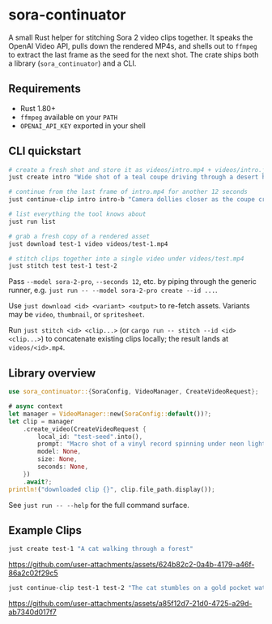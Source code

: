 # sora-continuator

A small Rust helper for stitching Sora 2 video clips together. It speaks the OpenAI Video API, pulls down the rendered MP4s, and shells out to `ffmpeg` to extract the last frame as the seed for the next shot. The crate ships both a library (`sora_continuator`) and a CLI.

## Requirements

- Rust 1.80+
- `ffmpeg` available on your `PATH`
- `OPENAI_API_KEY` exported in your shell

## CLI quickstart

```bash
# create a fresh shot and store it as videos/intro.mp4 + videos/intro.json
just create intro "Wide shot of a teal coupe driving through a desert highway, heat ripples visible."

# continue from the last frame of intro.mp4 for another 12 seconds
just continue-clip intro intro-b "Camera dollies closer as the coupe crests a hill at sunset."

# list everything the tool knows about
just run list

# grab a fresh copy of a rendered asset
just download test-1 video videos/test-1.mp4

# stitch clips together into a single video under videos/test.mp4
just stitch test test-1 test-2
```

Pass `--model sora-2-pro`, `--seconds 12`, etc. by piping through the generic runner, e.g. `just run -- --model sora-2-pro create --id ...`.

Use `just download <id> <variant> <output>` to re-fetch assets. Variants may be `video`, `thumbnail`, or `spritesheet`.

Run `just stitch <id> <clip...>` (or `cargo run -- stitch --id <id> <clip...>`) to concatenate existing clips locally; the result lands at `videos/<id>.mp4`.

## Library overview

```rust
use sora_continuator::{SoraConfig, VideoManager, CreateVideoRequest};

# async context
let manager = VideoManager::new(SoraConfig::default())?;
let clip = manager
    .create_video(CreateVideoRequest {
        local_id: "test-seed".into(),
        prompt: "Macro shot of a vinyl record spinning under neon light".into(),
        model: None,
        size: None,
        seconds: None,
    })
    .await?;
println!("downloaded clip {}", clip.file_path.display());
```

See `just run -- --help` for the full command surface.

## Example Clips

```bash
just create test-1 "A cat walking through a forest"
```

https://github.com/user-attachments/assets/624b82c2-0a4b-4179-a46f-86a2c02f29c5

```bash
just continue-clip test-1 test-2 "The cat stumbles on a gold pocket watch"
```

https://github.com/user-attachments/assets/a85f12d7-21d0-4725-a29d-ab7340d017f7
